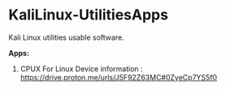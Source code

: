 # KaliLinux-UtilitiesApps
Kali Linux utilities usable software.

<b>Apps:</b>
1. CPUX For Linux Device information : https://drive.proton.me/urls/J5F92Z63MC#0ZyeCp7YS5f0
